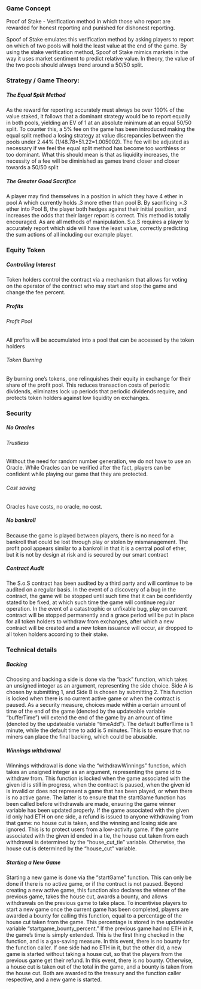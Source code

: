 ### Game Concept
Proof of Stake - Verification method in which those who report are rewarded for honest reporting and punished for dishonest reporting.

Spoof of Stake emulates this verification method by asking players to report on which of two pools will hold the least value at the end of the game.
By using the stake verification method, Spoof of Stake mimics  markets in the way it uses market sentiment to predict relative value. In theory, the value of the two pools should always trend around a 50/50 split.

### Strategy / Game Theory:
##### The Equal Split Method
As the reward for reporting accurately must always be over 100% of the value staked, it follows that a dominant strategy would be to report equally in both pools, yielding an EV of 1 at an absolute minimum at an equal 50/50 split. 
To counter this, a 5% fee on the game has been introduced making the equal split method a losing strategy at value discrepancies between the pools under 2.44% (1/48.78*51.22=1.005002). The fee will be adjusted as necessary if we feel the equal split method has become too worthless or too dominant. What this should mean is that as liquidity increases, the necessity of a fee will be diminished as games trend closer and closer towards a 50/50 split
##### The Greater Good Sacrifice
A player may find themselves in a position in which they have 4 ether in pool A which currently holds .3 more ether than pool B. By sacrificing >.3 ether into Pool B, the player both hedges against their initial position, and increases the odds that their larger report is correct.
This method is totally encouraged. As are all methods of manipulation. S.o.S requires a player to accurately report which side will have the least value, correctly predicting the sum actions of all including our example player.
### Equity Token
##### Controlling Interest
Token holders control the contract via a mechanism that allows for voting on the operator of the contract who may start and stop the game and change the fee percent.

##### Profits
###### Profit Pool
All profits will be accumulated into a pool that can be accessed by the token holders
###### Token Burning
By burning one’s tokens, one relinquishes their equity in exchange for their share of the profit pool. This reduces transaction costs of periodic dividends, eliminates lock up periods that periodic dividends require, and protects token holders against low liquidity on exchanges.
    
### Security
##### No Oracles
###### Trustless
Without the need for random number generation, we do not have to use an Oracle. While Oracles can be verified after the fact, players can be confident while playing our game that they are protected.
###### Cost saving
Oracles have costs, no oracle, no cost.

##### No bankroll
Because the game is played between players, there is no need for a bankroll that could be lost through play or stolen by mismanagement.
The profit pool appears similar to a bankroll in that it is a central pool of ether, but it is not by design at risk and is secured by our smart contract
##### Contract Audit
The S.o.S contract has been audited by a third party and will continue to be audited on a regular basis.
In the event of a discovery of a bug in the contract, the game will be stopped until such time that it can be confidently stated to be fixed, at which such time the game will continue regular operation. 
In the event of a catastrophic or unfixable bug, play on current contract will be stopped permanently and a grace period will be put in place for all token holders to withdraw from exchanges, after which a new contract will be created and a new token issuance will occur, air dropped to all token holders according to their stake. 

### Technical details
##### Backing
Choosing and backing a side is done via the “back” function, which takes an unsigned integer as an argument, representing the side choice. Side A is chosen by submitting 1, and Side B is chosen by submitting 2. 
This function is locked when there is no current active game or when the contract is paused.
As a security measure, choices made within a certain amount of time of the end of the game (denoted by the updateable variable “bufferTime”) will extend the end of the game by an amount of time (denoted by the updateable variable “timeAdd”). The default bufferTime is 1 minute, while the default time to add is 5 minutes. This is to ensure that no miners can place the final backing, which could be abusable.
##### Winnings withdrawal
Winnings withdrawal is done via the “withdrawWinnings” function, which takes an unsigned integer as an argument, representing the game id to withdraw from.
This function is locked when the game associated with the given id is still in progress, when the contract is paused, when the given id is invalid or does not represent a game that has been played, or when there is no active game. The latter is to ensure that the startGame function has been called before withdrawals are made, ensuring the game winner variable has been updated properly.
If the game associated with the given id only had ETH on one side, a refund is issued to anyone withdrawing from that game: no house cut is taken, and the winning and losing side are ignored. This is to protect users from a low-activity game.
If the game associated with the given id ended in a tie, the house cut taken from each withdrawal is determined by the “house_cut_tie” variable. Otherwise, the house cut is determined by the “house_cut” variable.
##### Starting a New Game
Starting a new game is done via the “startGame” function. This can only be done if there is no active game, or if the contract is not paused. Beyond creating a new active game, this function also declares the winner of the previous game, takes the house cut, awards a bounty, and allows withdrawals on the previous game to take place.
To incentivise players to start a new game once the current game has been completed, players are awarded a bounty for calling this function, equal to a percentage of the house cut taken from the game. This percentage is stored in the updateable variable “startgame_bounty_percent.”
If the previous game had no ETH in it, the game’s time is simply extended. This is the first thing checked in the function, and is a gas-saving measure. In this event, there is no bounty for the function caller. 
If one side had no ETH in it, but the other did, a new game is started without taking a house cut, so that the players from the previous game get their refund. In this event, there is no bounty.
Otherwise, a house cut is taken out of the total in the game, and a bounty is taken from the house cut. Both are awarded to the treasury and the function caller respective, and a new game is started. 
